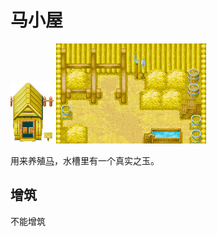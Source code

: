 # 马小屋

![Horse1](Home-horse.png)
![Horse2](Horse.png)

用来养殖[马](/life/pasture/horse.md)，水槽里有一个真实之玉。

## 增筑

不能增筑

